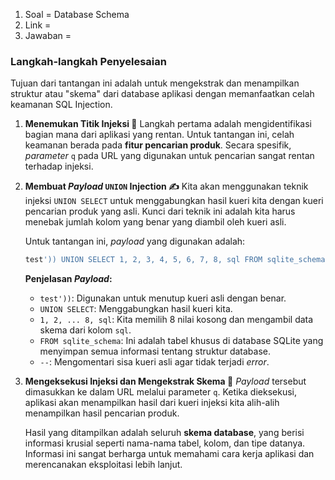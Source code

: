 1. Soal = Database Schema
2. Link =
3. Jawaban =

### **Langkah-langkah Penyelesaian**

Tujuan dari tantangan ini adalah untuk mengekstrak dan menampilkan struktur atau "skema" dari database aplikasi dengan memanfaatkan celah keamanan SQL Injection.

1.  **Menemukan Titik Injeksi 🎯**
    Langkah pertama adalah mengidentifikasi bagian mana dari aplikasi yang rentan. Untuk tantangan ini, celah keamanan berada pada **fitur pencarian produk**. Secara spesifik, *parameter* `q` pada URL yang digunakan untuk pencarian sangat rentan terhadap injeksi.

2.  **Membuat *Payload* `UNION` Injection ✍️**
    Kita akan menggunakan teknik injeksi `UNION SELECT` untuk menggabungkan hasil kueri kita dengan kueri pencarian produk yang asli. Kunci dari teknik ini adalah kita harus menebak jumlah kolom yang benar yang diambil oleh kueri asli.

    Untuk tantangan ini, *payload* yang digunakan adalah:

    ```sql
    test')) UNION SELECT 1, 2, 3, 4, 5, 6, 7, 8, sql FROM sqlite_schema--
    ```

    **Penjelasan *Payload*:**

      * `test'))`: Digunakan untuk menutup kueri asli dengan benar.
      * `UNION SELECT`: Menggabungkan hasil kueri kita.
      * `1, 2, ... 8, sql`: Kita memilih 8 nilai kosong dan mengambil data skema dari kolom `sql`.
      * `FROM sqlite_schema`: Ini adalah tabel khusus di database SQLite yang menyimpan semua informasi tentang struktur database.
      * `--`: Mengomentari sisa kueri asli agar tidak terjadi *error*.

3.  **Mengeksekusi Injeksi dan Mengekstrak Skema 🚀**
    *Payload* tersebut dimasukkan ke dalam URL melalui parameter `q`. Ketika dieksekusi, aplikasi akan menampilkan hasil dari kueri injeksi kita alih-alih menampilkan hasil pencarian produk.

    Hasil yang ditampilkan adalah seluruh **skema database**, yang berisi informasi krusial seperti nama-nama tabel, kolom, dan tipe datanya. Informasi ini sangat berharga untuk memahami cara kerja aplikasi dan merencanakan eksploitasi lebih lanjut.

